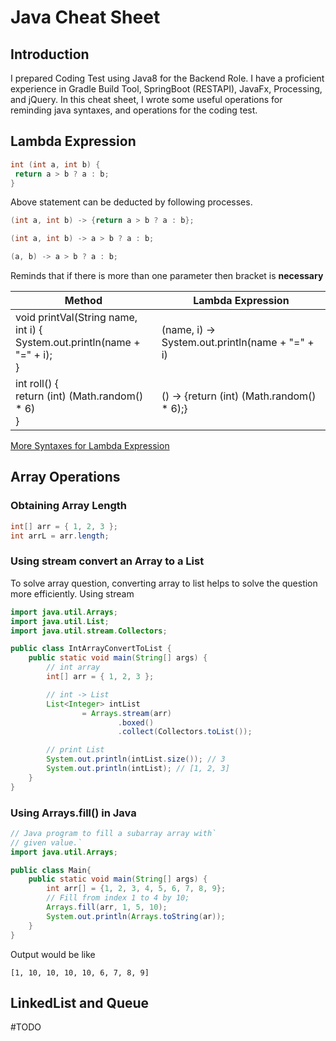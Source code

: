 # Java Cheat Sheet
##  Introduction
I prepared Coding Test using Java8 for the Backend Role. I have a proficient experience in Gradle Build Tool, SpringBoot (RESTAPI), JavaFx, Processing, and jQuery.
In this cheat sheet, I wrote some useful operations for reminding java syntaxes, and operations for the coding test.  
## Lambda Expression

```java
int (int a, int b) {
 return a > b ? a : b;
}
```
Above statement can be deducted by following processes.
```java
(int a, int b) -> {return a > b ? a : b};
```

```java
(int a, int b) -> a > b ? a : b;
```

```java
(a, b) -> a > b ? a : b;
```
Reminds that if there is more than one parameter then bracket is **necessary**

| Method | Lambda Expression |
| ---- | ---- |
| void printVal(String name, int i) {<br>System.out.println(name + "=" + i);<br>} | (name, i) -> System.out.println(name + "=" + i) |
| int roll() {<br>return (int) (Math.random() * 6)<br>} | () -> {return (int) (Math.random() * 6);} |
[More Syntaxes for Lambda Expression](https://hstory0208.tistory.com/entry/Java%EC%9E%90%EB%B0%94-%EB%9E%8C%EB%8B%A4%EC%8B%9DLambda%EC%9D%B4%EB%9E%80-%EA%B7%B8%EB%A6%AC%EA%B3%A0-%EC%82%AC%EC%9A%A9%EB%B2%95)


## Array Operations
### Obtaining Array Length
```java
int[] arr = { 1, 2, 3 };
int arrL = arr.length;
```
### Using stream convert an Array to a List
To solve array question, converting array to list helps to solve the question more efficiently.
Using stream

```java
import java.util.Arrays;
import java.util.List;
import java.util.stream.Collectors;

public class IntArrayConvertToList {
    public static void main(String[] args) {
        // int array
        int[] arr = { 1, 2, 3 };

        // int -> List
        List<Integer> intList 
                = Arrays.stream(arr)
                        .boxed()
                        .collect(Collectors.toList());

        // print List
        System.out.println(intList.size()); // 3
        System.out.println(intList); // [1, 2, 3]
    }
}
```

### Using Arrays.fill() in Java
```java
// Java program to fill a subarray array with` 
// given value.`
import java.util.Arrays;

public class Main{
	public static void main(String[] args) {
		int arr[] = {1, 2, 3, 4, 5, 6, 7, 8, 9};
		// Fill from index 1 to 4 by 10;
		Arrays.fill(arr, 1, 5, 10);
		System.out.println(Arrays.toString(ar));
	}
}
```
Output would be like
```
[1, 10, 10, 10, 10, 6, 7, 8, 9]
```

## LinkedList and Queue

#TODO 
